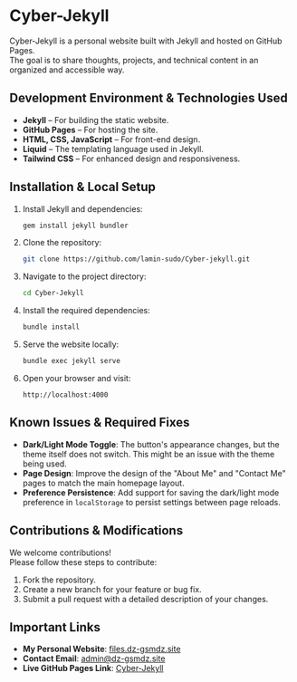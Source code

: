 # Cyber-Jekyll

Cyber-Jekyll is a personal website built with Jekyll and hosted on GitHub Pages.  
The goal is to share thoughts, projects, and technical content in an organized and accessible way.

## Development Environment & Technologies Used

- **Jekyll** – For building the static website.
- **GitHub Pages** – For hosting the site.
- **HTML, CSS, JavaScript** – For front-end design.
- **Liquid** – The templating language used in Jekyll.
- **Tailwind CSS** – For enhanced design and responsiveness.

## Installation & Local Setup

1. Install Jekyll and dependencies:
   ```bash
   gem install jekyll bundler
   ```

2. Clone the repository:
   ```bash
   git clone https://github.com/lamin-sudo/Cyber-jekyll.git
   ```

3. Navigate to the project directory:
   ```bash
   cd Cyber-Jekyll
   ```

4. Install the required dependencies:
   ```bash
   bundle install
   ```

5. Serve the website locally:
   ```bash
   bundle exec jekyll serve
   ```

6. Open your browser and visit:
   ```
   http://localhost:4000
   ```

## Known Issues & Required Fixes

- **Dark/Light Mode Toggle**: The button's appearance changes, but the theme itself does not switch. This might be an issue with the theme being used.
- **Page Design**: Improve the design of the "About Me" and "Contact Me" pages to match the main homepage layout.
- **Preference Persistence**: Add support for saving the dark/light mode preference in `localStorage` to persist settings between page reloads.

## Contributions & Modifications

We welcome contributions!  
Please follow these steps to contribute:

1. Fork the repository.
2. Create a new branch for your feature or bug fix.
3. Submit a pull request with a detailed description of your changes.

## Important Links

- **My Personal Website**: [files.dz-gsmdz.site](http://files.dz-gsmdz.site)
- **Contact Email**: [admin@dz-gsmdz.site](mailto:admin@dz-gsmdz.site)
- **Live GitHub Pages Link**: [Cyber-Jekyll](https://lamin-sudo.github.io/Cyber-jekyll/)
